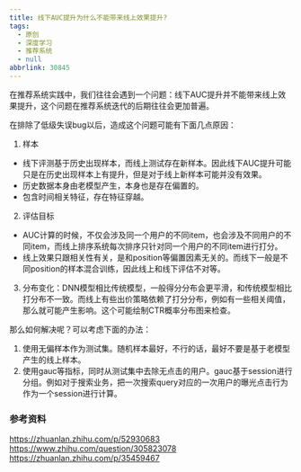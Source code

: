 ```yaml
---
title: 线下AUC提升为什么不能带来线上效果提升?
tags:
  - 原创
  - 深度学习
  - 推荐系统
  - null
abbrlink: 30845
---
```


在推荐系统实践中，我们往往会遇到一个问题：线下AUC提升并不能带来线上效果提升，这个问题在推荐系统迭代的后期往往会更加普遍。

在排除了低级失误bug以后，造成这个问题可能有下面几点原因：
1. 样本
  - 线下评测基于历史出现样本，而线上测试存在新样本。因此线下AUC提升可能只是在历史出现样本上有提升，但是对于线上新样本可能并没有效果。
  - 历史数据本身由老模型产生，本身也是存在偏置的。
  - 包含时间相关特征，存在特征穿越。<!-- more -->

2. 评估目标
  - AUC计算的时候，不仅会涉及同一个用户的不同item，也会涉及不同用户的不同item，而线上排序系统每次排序只针对同一个用户的不同item进行打分。
  - 线上效果只跟相关性有关，是和position等偏置因素无关的。而线下一般是不同position的样本混合训练，因此线上和线下评估不对等。

3. 分布变化：DNN模型相比传统模型，一般得分分布会更平滑，和传统模型相比打分布不一致。而线上有些出价策略依赖了打分分布，例如有一些相关阈值，那么就可能产生影响。这个可能绘制CTR概率分布图来检查。


那么如何解决呢？可以考虑下面的办法：

1. 使用无偏样本作为测试集。随机样本最好，不行的话，最好不要是基于老模型产生的线上样本。
2. 使用gauc等指标，同时从测试集中去除无点击的用户。gauc基于session进行分组。例如对于搜索业务，把一次搜索query对应的一次用户的曝光点击行为作为一个session进行计算。

### 参考资料
https://zhuanlan.zhihu.com/p/52930683
https://www.zhihu.com/question/305823078
https://zhuanlan.zhihu.com/p/35459467

